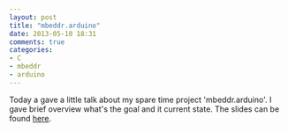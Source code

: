 ```yaml
---
layout: post
title: "mbeddr.arduino"
date: 2013-05-10 18:31
comments: true
categories:
- C
- mbeddr
- arduino
---
```


Today a gave a little talk about my spare time project 'mbeddr.arduino'. I gave brief overview what's the goal and it current state. The slides can be found [here][1].

 [1]: /download/mbeddr.arduino.pdf
